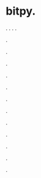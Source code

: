 # bitpy.
.
.
.
.












.






















































.
























.



























.

















































































.































































.































































































.















.


































































.
























































































.




.




.
